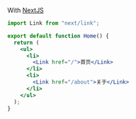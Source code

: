 With <a href="https://nextjs.org/docs/api-reference/next/link">NextJS</a>

```jsx
import Link from "next/link";

export default function Home() {
  return (
    <ul>
      <li>
        <Link href="/">首页</Link>
      </li>
      <li>
        <Link href="/about">关于</Link>
      </li>
    </ul>
  );
}
```
